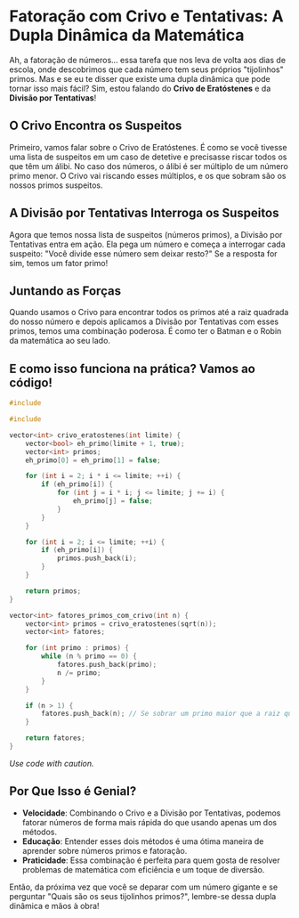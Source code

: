# Fatoração com Crivo e Tentativas: A Dupla Dinâmica da Matemática

Ah, a fatoração de números... essa tarefa que nos leva de volta aos dias de escola, onde descobrimos que cada número tem seus próprios "tijolinhos" primos. Mas e se eu te disser que existe uma dupla dinâmica que pode tornar isso mais fácil? Sim, estou falando do **Crivo de Eratóstenes** e da **Divisão por Tentativas**!

## O Crivo Encontra os Suspeitos
Primeiro, vamos falar sobre o Crivo de Eratóstenes. É como se você tivesse uma lista de suspeitos em um caso de detetive e precisasse riscar todos os que têm um álibi. No caso dos números, o álibi é ser múltiplo de um número primo menor. O Crivo vai riscando esses múltiplos, e os que sobram são os nossos primos suspeitos.

## A Divisão por Tentativas Interroga os Suspeitos
Agora que temos nossa lista de suspeitos (números primos), a Divisão por Tentativas entra em ação. Ela pega um número e começa a interrogar cada suspeito: "Você divide esse número sem deixar resto?" Se a resposta for sim, temos um fator primo!

## Juntando as Forças
Quando usamos o Crivo para encontrar todos os primos até a raiz quadrada do nosso número e depois aplicamos a Divisão por Tentativas com esses primos, temos uma combinação poderosa. É como ter o Batman e o Robin da matemática ao seu lado.

## E como isso funciona na prática? Vamos ao código!

```c++
#include 

#include 

vector<int> crivo_eratostenes(int limite) {
    vector<bool> eh_primo(limite + 1, true);
    vector<int> primos;
    eh_primo[0] = eh_primo[1] = false;

    for (int i = 2; i * i <= limite; ++i) {
        if (eh_primo[i]) {
            for (int j = i * i; j <= limite; j += i) {
                eh_primo[j] = false;
            }
        }
    }

    for (int i = 2; i <= limite; ++i) {
        if (eh_primo[i]) {
            primos.push_back(i);
        }
    }

    return primos;
}

vector<int> fatores_primos_com_crivo(int n) {
    vector<int> primos = crivo_eratostenes(sqrt(n));
    vector<int> fatores;

    for (int primo : primos) {
        while (n % primo == 0) {
            fatores.push_back(primo);
            n /= primo;
        }
    }

    if (n > 1) {
        fatores.push_back(n); // Se sobrar um primo maior que a raiz quadrada, ele é um fator primo
    }

    return fatores;
}
```
*Use code with caution.*

## Por Que Isso é Genial?
- **Velocidade**: Combinando o Crivo e a Divisão por Tentativas, podemos fatorar números de forma mais rápida do que usando apenas um dos métodos.
- **Educação**: Entender esses dois métodos é uma ótima maneira de aprender sobre números primos e fatoração.
- **Praticidade**: Essa combinação é perfeita para quem gosta de resolver problemas de matemática com eficiência e um toque de diversão.

Então, da próxima vez que você se deparar com um número gigante e se perguntar "Quais são os seus tijolinhos primos?", lembre-se dessa dupla dinâmica e mãos à obra!
